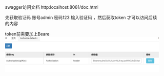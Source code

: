 swagger访问文档 http:localhost:8081/doc.html

先获取验证码 
账号admin 密码123  输入验证码 ，然后获取token 才可以访问后续的内容

token前需要加上Beare
![img.png](img.png)





